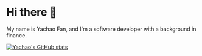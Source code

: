 # Hi there 👋

My name is Yachao Fan, and I'm a software developer with a background in finance. 


[![Yachao's GitHub stats](https://github-readme-stats.vercel.app/api?username=ycfan23&count_private=true&hide=stars,issues)](https://github.com/ycfan23/github-readme-stats) 
